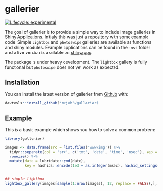 # gallerier

<!-- badges: start -->
[![Lifecycle: experimental](https://img.shields.io/badge/lifecycle-experimental-orange.svg)](https://www.tidyverse.org/lifecycle/#experimental)
<!-- badges: end -->

The goal of gallerier is to provide a simple way to include image galleries in Shiny Applications. Initialy this was just a [repository](https://github.com/mrjoh3/shiny-gallery-example) with some example code. Simple `lightbox` and `photoswipe` galleries are available as functions and shiny modules. Evample applications can be found in the `inst` folder  and a live version is available on [shinyapps](https://mrjoh3.shinyapps.io/shiny-gallery-example/).

The package is under heavy development. The `lightbox` gallery is fully functional but `photoswipe` does not yet work as expected. 

 
## Installation

You can install the latest version of gallerier from [Github](https://github.com/mrjoh3/gallerier) with:

``` r
devtools::install_github('mrjoh3/gallerier)
```

## Example

This is a basic example which shows you how to solve a common problem:

```r
library(gallerier)

images <- data.frame(src = list.files('www/img')) %>%
  tidyr::separate(col = 'src', c('txt', 'date', 'time', 'msec'), sep = '_|\\.', remove = FALSE) %>%
  rowwise() %>%
  mutate(date = lubridate::ymd(date),
         key = hashids::encode(1e3 + as.integer(msec), hashid_settings(salt = 'this is my salt')))
         
         
## simple lightbox
lightbox_gallery(images[sample(1:nrow(images), 12, replace = FALSE),], 'gallery', display = TRUE)

```

